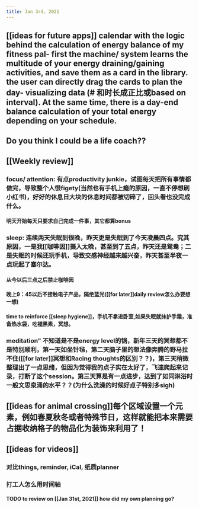 ```yaml
---
title: Jan 3rd, 2021
---
```


## [[ideas for future apps]] calendar with the logic behind the calculation of energy balance of my fitness pal- first the machine/ system learns the multitude of your energy draining/gaining activities, and save them as a card in the library. the user can directly drag the cards to plan the day- visualizing data (# 和时长成正比或based on interval). At the same time, there is a day-end balance calculation of your total energy depending on your schedule.
## Do you think I could be a life coach??
## [[Weekly review]]
### focus/ attention: 有点productivity junkie，试图每天把所有事情都做完，导致整个人很figety(当然也有手机上瘾的原因，一直不停想刷小红书)，好好的休息日大块的休息时间都被切碎了，回头看也没完成什么。
#### 明天开始每天只要求自己完成一件事，其它都算bonus
### sleep: 连续两天失眠到很晚，昨天更是失眠到了今天凌晨四点。究其原因，一是我[[咖啡因]]摄入太晚，甚至到了五点，昨天还是鸳鸯；二是失眠的时候还玩手机，导致交感神经越来越兴奋，昨天甚至半夜一点玩起了塞尔达。
#### 从今以后三点之后禁止咖啡因
#### 晚上9：45以后不接触电子产品，隔绝蓝光([[for later]]daily review怎么办要想一想)
#### time to reinforce [[sleep hygiene]]，手机不拿进卧室,如果失眠就抹护手霜，准备热水袋，吃褪黑素，冥想。
### meditation" 不知道是不是energy level的锅，新年三天的冥想都不是特别顺利，第一天如坐针毡，第二天脑子里的想法像奔腾的野马拉不住([[for later]]冥想和Racing thoughts的区别？？)，第三天稍微整理出了一点思绪，但因为觉得我的点子实在太好了，飞速爬起来记录，打断了这个session。第三天算是有一点进步，达到了如同淋浴时一般文思泉涌的水平？？(为什么洗澡的时候好点子特别多sigh)
## [[ideas for animal crossing]]每个区域设置一个元素，例如春夏秋冬或者特殊节日，这样就能把本来需要占据收纳格子的物品化为装饰来利用了！
## [[ideas for videos]]
### 对比things, reminder, iCal, 纸质planner
### 打工人怎么用时间轴
#### TODO to review on [[Jan 31st, 2021]] how did my own planning go?
##
